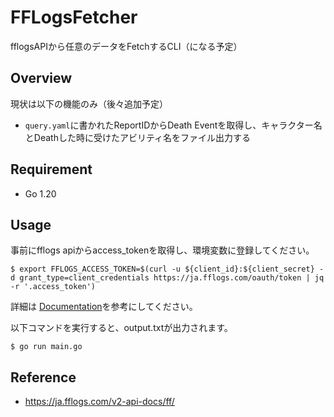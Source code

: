 # FFLogsFetcher
fflogsAPIから任意のデータをFetchするCLI（になる予定）

## Overview

現状は以下の機能のみ（後々追加予定）
- `query.yaml`に書かれたReportIDからDeath Eventを取得し、キャラクター名とDeathした時に受けたアビリティ名をファイル出力する

## Requirement
- Go 1.20

## Usage

事前にfflogs apiからaccess_tokenを取得し、環境変数に登録してください。
```console
$ export FFLOGS_ACCESS_TOKEN=$(curl -u ${client_id}:${client_secret} -d grant_type=client_credentials https://ja.fflogs.com/oauth/token | jq -r '.access_token')
```
詳細は [Documentation](https://ja.fflogs.com/api/docs)を参考にしてください。

以下コマンドを実行すると、output.txtが出力されます。
```console
$ go run main.go
```

## Reference
- https://ja.fflogs.com/v2-api-docs/ff/
